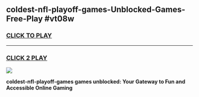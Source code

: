 
## coldest-nfl-playoff-games-Unblocked-Games-Free-Play #vt08w
<h3>
<a href="https://us.freeplayer.one?title=coldest-nfl-playoff-games&ref=9M">CLICK TO PLAY</a></h3>
<hr>

<h3>
<a href="https://us.freeplayer.one?title=coldest-nfl-playoff-games&ref=9M">CLICK 2 PLAY</a>
  
</h3>

<a href="https://us.freeplayer.one?title=coldest-nfl-playoff-games&ref=9M"><img src="https://clearcache.store/games.png"></a>


**coldest-nfl-playoff-games games unblocked: Your Gateway to Fun and Accessible Online Gaming**
